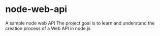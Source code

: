 # node-web-api
A sample node web API
The project goal is to learn and understand the creation process of a Web API in node.js
